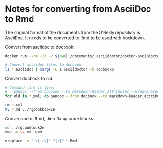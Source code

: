 Notes for converting from AsciiDoc to Rmd
=========================================

The original format of the documents from the O'Reilly repository is AsciiDoc. It needs to be converted to Rmd to be used with bookdown.



Convert from asciidoc to docbook:

```sh
docker run --rm -it -v $(pwd):/documents/ asciidoctor/docker-asciidoctor

# Convert asciidoc files to docbook
ls *.asciidoc | xargs -L 1 asciidoctor -b docbook5
```


Convert docbook to md:

```sh
# Command line is like:
#   pandoc --from docbook --to markdown-header_attributes --wrap=preserve ch01.xml -o ch01.md
for old in *.xml; do pandoc --from docbook --to markdown-header_attributes --wrap=preserve $old -o `basename $old .xml`.md; done

rm *.xml
mv *.md ../rgcookbook2e
```


Convert md to Rmd, then fix up code blocks:

```sh
cd ../rgcookbook2e
mmv -e \\.md .Rmd

mreplace -e " \{.r\}" "{r}" *.Rmd
```
